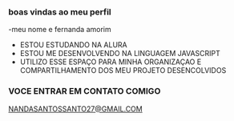 ### boas vindas ao meu perfil

-meu nome e fernanda amorim

- ESTOU ESTUDANDO NA ALURA
-  ESTOU ME DESENVOLVENDO NA LINGUAGEM JAVASCRIPT
-  UTILIZO ESSE ESPAÇO PARA MINHA ORGANIZAÇAO E COMPARTILHAMENTO DOS MEU PROJETO DESENCOLVIDOS

  ### VOCE ENTRAR EM CONTATO COMIGO 

  NANDASANTOSSANTO27@GMAIL.COM
